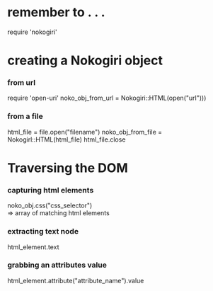 # remember to . . .
require 'nokogiri'


# creating a Nokogiri object
### from url
require 'open-uri'
noko_obj_from_url = Nokogiri::HTML(open("url")))

### from a file

html_file = file.open("filename")
noko_obj_from_file = Nokogirl::HTML(html_file)
html_file.close

# Traversing the DOM
### capturing html elements
noko_obj.css("css_selector")     
=> array of matching html elements

### extracting text node
html_element.text

### grabbing an attributes value
html_element.attribute("attribute_name").value
